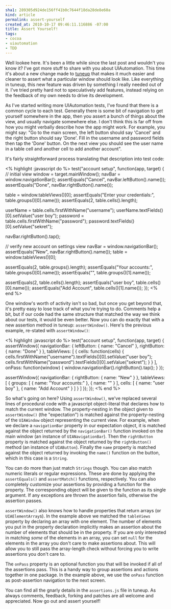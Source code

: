 ```yaml
--- 
sha1: 289305d924de156ff41b0c7644f18da28de8e60a
kind: article
permalink: assert-yourself
created_at: 2010-10-17 09:46:11.116886 -07:00
title: Assert Yourself!
tags: 
- cocoa
- uiautomation
- TDD
--- 
```


Well lookee here. It's been a little while since the last post and wouldn't you
know it? I've got more stuff to share with you about UIAutomation. This time
it's about a new change made to <a
href="http://github.com/alexvollmer/tuneup_js">tuneup</a> that makes it much
easier and cleaner to assert what a particular window should look like. Like
everything in tuneup, this new feature was driven by something I really needed
out of it. I've tried pretty hard not to speculatively add features, instead
relying on the feedback of my own needs to drive its development.

As I've started writing more UIAutomation tests, I've found that there is
a common cycle to each test. Generally there is some bit of navigation to get
yourself somewhere in the app, then you assert a bunch of things about the
view, and usually navigate somewhere else. I don't think this is far off from
how you might verbally describe how the app might work. For example, you
might say: "Go to the main screen, the left button should say 'Cancel' and the
right button should say 'Done'. Fill in the username and password fields then
tap the 'Done' button. On the next view you should see the user name in a table
cell and another cell to add another account".

It's fairly straightforward process translating that description into test
code:

<% highlight :javascript do %>
test("account setup", function(app, target) {
  // initial view
  window = target.mainWindow();
  navBar = window.navigationBar();
  assertEquals("Cancel", navBar.leftButton().name());
  assertEquals("Done", navBar.rightButton().name());

  table = window.tableViews()[0];
  assertEquals("Enter your credentials:", table.groups()[0].name());
  assertEquals(2, table.cells().length);

  userName = table.cells.firstWithName("username");
  userName.textFields()[0].setValue("user boy");
  password = table.cells.firstWithName("password");
  password.textFields()[0].setValue("sekret");

  navBar.rightButton().tap();

  // verify new account on settings view
  navBar = window.navigationBar();
  assertEquals("New", navBar.rightButton().name());
  table = window.tableViews()[0];

  assertEquals(2, table.groups().length);
  assertEquals("Your accounts:", table.groups()[0].name());
  assertEquals("", table.groups()[1].name());

  assertEquals(2, table.cells().length);
  assertEquals("user boy", table.cells()[0].name());
  assertEquals("Add Account", table.cells()[1].name());
});
<% end %>

One window's worth of activity isn't so bad, but once you get beyond that, it's
pretty easy to lose track of what you're trying to do. Comments help a bit, but
if our code had the same structure that matched the way we think about our
tests, it would be even better. Now you can do exactly that with a new assertion
method in tuneup: `assertWindow()`.  Here's the previous example, re-stated
with `assertWindow()`:

<% highlight :javascript do %>
test("account setup", function(app, target) {
  assertWindow({
    navigationBar: {
      leftButton:  { name: "Cancel" },
      rightButton: { name: "Done" }
    },
    tableViews: [
      {
        cells: function(cells) {
          cells.firstWithName("username").textFields()[0].setValue("user boy");
          cells.firstWithName("password").textFields()[0].setValue("sekret");
        }
      }
    ],
    onPass: function(window) {
      window.navigationBar().rightButton().tap();
    }
  });

  assertWindow({
    navigationBar: {
      rightButton: { name: "New" }
    },
    tableViews: [
      {
        groups: [
          { name: "Your accounts:" },
          { name: "" }
        ],
        cells: [
          { name: "user boy" },
          { name: "Add Account" }
        ]
      }
    ]
  });
});
<% end %>

So what's going on here? Using `assertWindow()`, we've replaced several lines
of procedural code with a javascript object-literal that declares how to match
the current window. The property-nesting in the object given to
`assertWindow()` (the "expectation") is matched against the property-nesting of
the `UIAWindow` object representing the current view. For example, when we
declare a `navigationBar` property in our expectation object, it is matched
against the object returned by the `navigationBar()` function invoked on the
main window (an instance of `UIANavigationBar`). Then the `rightButton`
property is matched against the object returned by the `rightButton()` method
(an instance of `UIAButton`). Finally the `name` property is matched against
the object returned by invoking the `name()` function on the button, which in
this case is a `String`.

You can do more than just match `Strings` though. You can also match numeric
literals or regular expressions. These are done by applying the `assertEquals()`
and `assertMatch()` functions, respectively. You can also completely customize
your assertions by providing a function for the property. The corresponding
object will be given to the function as its single argument. If any exceptions
are thrown the assertion fails, otherwise the assertion passes.

`assertWindow()` also knows how to handle properties that return arrays (or
`UIAElementArray`s). In the example above we matched the `tableViews` property
by declaring an array with one element. The number of elements you put in the
property declaration implicitly makes an assertion about the number of elements
that should be in the property. If you are only interested in matching *some*
of the elements in an array, you can set `null` for the elements in the array
you don't care to make assertions about. This will allow you to still pass the
array-length check without forcing you to write assertions you don't care to.

The `onPass` property is an optional function you that will be invoked if all
of the assertions pass. This is a handy way to group assertions and actions
together in one package. In the example above, we use the `onPass` function as
post-assertion navigation to the next screen.

You can find all the gnarly details in the `assertions.js` file in tuneup. As
always comments, feedback, forking and patches are all welcome and appreciated.
Now go out and assert yourself!

